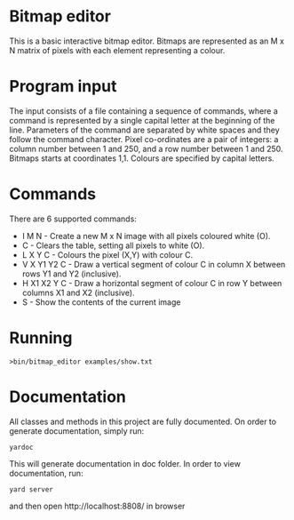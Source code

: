 # Bitmap editor
This is a basic interactive bitmap editor. Bitmaps are represented as an M x N matrix of pixels with each element representing a colour.

# Program input
The input consists of a file containing a sequence of commands, where a command is represented by a single capital letter at the beginning of the line. Parameters of the command are separated by white spaces and they follow the command character.
Pixel co-ordinates are a pair of integers: a column number between 1 and 250, and a row number between 1 and 250. Bitmaps starts at coordinates 1,1. Colours are specified by capital letters.

# Commands
There are 6 supported commands:
* I M N - Create a new M x N image with all pixels coloured white (O).
* C - Clears the table, setting all pixels to white (O).
* L X Y C - Colours the pixel (X,Y) with colour C.
* V X Y1 Y2 C - Draw a vertical segment of colour C in column X between rows Y1 and Y2 (inclusive).
* H X1 X2 Y C - Draw a horizontal segment of colour C in row Y between columns X1 and X2 (inclusive).
* S - Show the contents of the current image

# Running

`>bin/bitmap_editor examples/show.txt`

# Documentation
All classes and methods in this project are fully documented. On order to generate documentation, simply run:

`yardoc`

This will generate documentation in doc folder. In order to view documentation, run:

`yard server`

and then open http://localhost:8808/ in browser 
